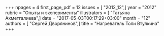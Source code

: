 +++
npages = 4
first_page_pdf = 12
issues = [ "2012_12",]
year = "2012"
rubric = "Опыты и эксперименты"
illustrators = [ "Татьяна Ахметгалиева",]
date = "2017-05-03T00:17:29+03:00"
month = "12"
authors = [ "Сергей Дворянинов",]
title = "Нагреватель Толи Втулкина"
+++
